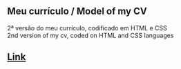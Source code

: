 ## Meu currículo / Model of my CV 

   2ª versão do meu currículo, codificado em HTML e CSS <br>
   2nd version of my cv, coded on HTML and CSS languages <br>
   
 ## [Link](http://cvexample.atwebpages.com/)
   





